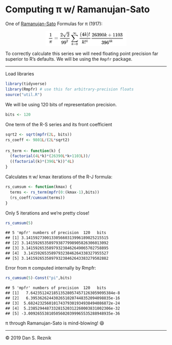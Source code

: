 Computing π w/ Ramanujan-Sato
================

One of
[Ramanujan-Sato](https://en.wikipedia.org/wiki/Ramanujan%E2%80%93Sato_series)
Formulas for π (1917):

<img src="pics/ramanujan-sato.png" width="50%" style="display: block; margin: auto;" />

To correctly calculate this series we will need floating point precision
far superior to R’s defaults. We will be using the `Rmpfr` package.

-----

Load libraries

``` r
library(tidyverse)
library(Rmpfr) # use this for arbitrary-precision floats
source("util.R")
```

We will be using 120 bits of representation precision.

``` r
bits <- 120
```

One term of the R-S series and its front coefficient

``` r
sqrt2 <- sqrt(mpfr(2L, bits))
rs_coeff <- 9801L/(2L*sqrt2)

rs_term <- function(k) {
  (factorial(4L*k)*(26390L*k+1103L))/
  ((factorial(k)*(396L^k))^4L)
}
```

Calculates π w/ kmax iterations of the R-J formula:

``` r
rs_cumsum <- function(kmax) {
  terms <- rs_term(mpfr(0:(kmax-1),bits))
  (rs_coeff/cumsum(terms))
}
```

Only 5 iterations and we’re pretty close\!

``` r
rs_cumsum(5)
```

    ## 5 'mpfr' numbers of precision  120   bits 
    ## [1] 3.141592730013305660313996189025215515
    ## [2] 3.141592653589793877998905826306013092
    ## [3] 3.141592653589793238462649065702758895
    ## [4]  3.14159265358979323846264338327955527
    ## [5] 3.141592653589793238462643383279502882

Error from π computed internally by Rmpfr:

``` r
rs_cumsum(5)-Const("pi",bits)
```

    ## 5 'mpfr' numbers of precision  120   bits 
    ## [1]   7.642351242185135280574571263059095384e-8
    ## [2]   6.39536262443026510207448352094098835e-16
    ## [3]  5.682423256010174379301934938494086872e-24
    ## [4]  5.238529448733281520312260003831002306e-32
    ## [5] -3.009265538105056020399965535288948935e-36

π through Ramanujan-Sato is mind-blowing\! 😄

-----

© 2019 Dan S. Reznik
